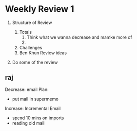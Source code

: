 # Weekly Review 1

1. Structure of Review
    1. Totals
       1. Think what we wanna decrease and mamke more of
       2. 
    2. Challenges
    3. Ben Khun Review ideas
   
2. Do some of the review

## raj
Decrease: email 
Plan:
- put mail in supermemo

Increase: Incremental Email
- spend 10 mins on imports
- reading old mail